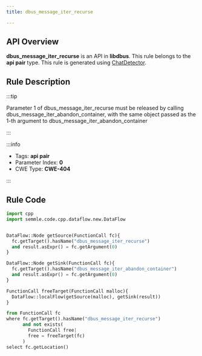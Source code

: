 ```yaml
---
title: dbus_message_iter_recurse

---
```



## API Overview
**dbus_message_iter_recurse** is an API in **libdbus**. This rule belongs to the **api pair** type. This rule is generated using [ChatDetector](../../tools/ChatDetector).
## Rule Description

:::tip

Parameter 1 of dbus_message_iter_recurse must be released by calling dbus_message_iter_abandon_container, with the same object passed as the 1-th argument to dbus_message_iter_abandon_container

:::

:::info

- Tags: **api pair**
- Parameter Index: **0**
- CWE Type: **CWE-404**

:::

## Rule Code
```python
import cpp
import semmle.code.cpp.dataflow.new.DataFlow


DataFlow::Node getSource(FunctionCall fc){
  fc.getTarget().hasName("dbus_message_iter_recurse")
  and result.asExpr() = fc.getArgument(0)
}

DataFlow::Node getSink(FunctionCall fc){
  fc.getTarget().hasName("dbus_message_iter_abandon_container")
  and result.asExpr() = fc.getArgument(0)
}

FunctionCall freeTarget(FunctionCall malloc){
  DataFlow::localFlow(getSource(malloc), getSink(result))
}

from FunctionCall fc
where fc.getTarget().hasName("dbus_message_iter_recurse")
      and not exists(
        FunctionCall free| 
        free = freeTarget(fc)
      )
select fc.getLocation()
```